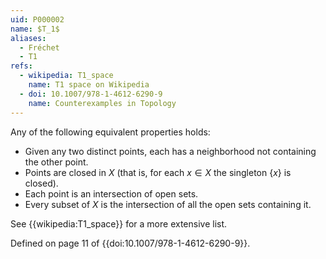 ```yaml
---
uid: P000002
name: $T_1$
aliases:
  - Fréchet
  - T1
refs:
  - wikipedia: T1_space
    name: T1 space on Wikipedia
  - doi: 10.1007/978-1-4612-6290-9
    name: Counterexamples in Topology
---
```


Any of the following equivalent properties holds:

- Given any two distinct points, each has a neighborhood not containing the other point.
- Points are closed in $X$ (that is, for each $x\in X$ the singleton $\{x\}$ is closed).
- Each point is an intersection of open sets.
- Every subset of $X$ is the intersection of all the open sets containing it.

See {{wikipedia:T1_space}} for a more extensive list.

Defined on page 11 of {{doi:10.1007/978-1-4612-6290-9}}.
